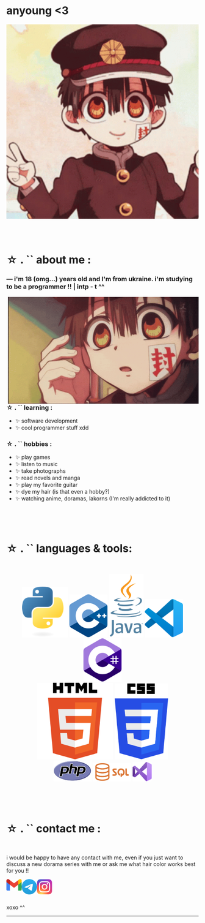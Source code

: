# anyoung <3

<div align="center">
<img hight="300" width="700" alt="GIF" align="center" src="https://github.com/ssaumdokak/ssaumdokak/blob/main/image/hanako-kun-tbhk.gif">
</div>

</br>
</br>
</br>


# ☆ . `` about me :

### — i'm 18 (omg...) years old and I'm from ukraine. i'm studying to be a programmer !! | intp - t ^^

<img hight="400" width="500" alt="GIF" align="right" src="https://github.com/ssaumdokak/ssaumdokak/blob/main/image/hanako.gif">

### ☆ . `` learning :
- ✨ software development
- ✨ cool programmer stuff xdd

### ☆ . `` hobbies : 
- ✨ play games
- ✨ listen to music
- ✨ take photographs
- ✨ read novels and manga
- ✨ play my favorite guitar
- ✨ dye my hair (is that even a hobby?)
- ✨ watching anime, doramas, lakorns (I'm really addicted to it)

</br>
</br>
</br>



# ☆ . `` languages & tools:
</br>

<p align="center">

<!-- For more icons please follow  https://github.com/MikeCodesDotNET/ColoredBadges -->
<img src="https://github.com/ssaumdokak/ssaumdokak/blob/main/image/Python-logo-notext.svg.png" alt="python" width="120" hight="50">
<img src="https://github.com/ssaumdokak/ssaumdokak/blob/main/image/ISO_C%2B%2B_Logo.svg.png" alt="iso"  width="100" hight="50">
<img src="https://github.com/ssaumdokak/ssaumdokak/blob/main/image/Java_programming_language_logo.svg.png" alt="java" width="90" hight="50">
<img src="https://github.com/ssaumdokak/ssaumdokak/blob/main/image/Visual_Studio_Code_1.35_icon.svg.png" alt="vs" width="100" hight="50">
<img src="https://github.com/ssaumdokak/ssaumdokak/blob/main/image/Logo_C_sharp.svg.png" alt="c" width=100" hight="30">
</br>
<img src="https://github.com/ssaumdokak/ssaumdokak/blob/main/image/HTML5_logo_and_wordmark.svg.png" width="200" hight="50">
<img src="https://github.com/ssaumdokak/ssaumdokak/blob/main/image/CSS3_logo_and_wordmark.svg.png" alt="css" width="140" hight="50">
</br>
<img src="https://github.com/ssaumdokak/ssaumdokak/blob/main/image/PHP-logo.svg.png" alt="php" width="100" hight="50">
<img src="https://github.com/ssaumdokak/ssaumdokak/blob/main/image/Sql_data_base_with_logo.png" alt="sql" width="100" hight="50">
<img src="https://github.com/ssaumdokak/ssaumdokak/blob/main/image/Visual_Studio_Icon_2019.svg.png" alt="vss" width="50" hight="50">
</p>
</br>
</br>
</br>



# ☆ . `` contact me :

<p>
 </br>


i would be happy to have any contact with me, even if you just want to discuss a new dorama series with me or ask me what hair color works best for you !!

<a href="mailto:elvirochka1117@gmail.com">
 <img align="left" alt="Gmail" width="40" hight="40" src="https://github.com/ssaumdokak/ssaumdokak/blob/main/image/Gmail_icon_(2020).svg.png" />
</a>
<a href="https://t.me/ssaumdokak">
  <img align="left" alt="Linkedin" width="40" hight="40" src="https://github.com/ssaumdokak/ssaumdokak/blob/main/image/Telegram_2019_Logo.svg.png" />
 </a>
 <a href="https://www.instagram.com/ssaumd0kak?igsh=MXhva2ZudmZiN3Ribg==">
  <img align="left" alt="Linkedin" width="40" hight="40" src="https://github.com/ssaumdokak/ssaumdokak/blob/main/image/Instagram_logo_2016.svg.png" />
</br>
</br>
</br>
</a>

xoxo ^^

*************
